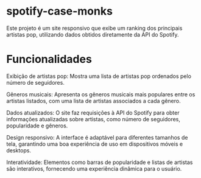 ﻿# spotify-case-monks
Este projeto é um site responsivo que exibe um ranking dos principais artistas pop, utilizando dados obtidos diretamente da API do Spotify. 

# Funcionalidades

Exibição de artistas pop: Mostra uma lista de artistas pop ordenados pelo número de seguidores.

Gêneros musicais: Apresenta os gêneros musicais mais populares entre os artistas listados, com uma lista de artistas associados a cada gênero.

Dados atualizados: O site faz requisições à API do Spotify para obter informações atualizadas sobre artistas, como número de seguidores, popularidade e gêneros.

Design responsivo: A interface é adaptável para diferentes tamanhos de tela, garantindo uma boa experiência de uso em dispositivos móveis e desktops.

Interatividade: Elementos como barras de popularidade e listas de artistas são interativos, fornecendo uma experiência dinâmica para o usuário.

